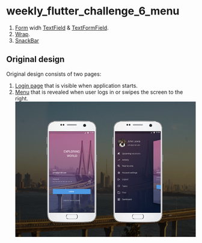 # weekly_flutter_challenge_6_menu

1. [Form](https://flutter.dev/docs/cookbook/forms/validation) widh [TextField](https://api.flutter.dev/flutter/material/TextField-class.html) & [TextFormField](https://api.flutter.dev/flutter/material/TextFormField-class.html).
2. [Wrap](https://api.flutter.dev/flutter/widgets/Wrap-class.html).
3. [SnackBar](https://api.flutter.dev/flutter/material/SnackBar-class.html)

## Original design
Original design consists of two pages:
1. [Login page](https://www.uplabs.com/posts/login-concept-mockup) that is visible when application starts.
2. [Menu](https://www.uplabs.com/posts/menu-mockup-market) that is revealed when user logs in or swipes the screen to the right.
[![Original design](https://github.com/JKPK/weekly_flutter_challenge_6_menu/blob/master/original_design.png?raw=true)](https://www.uplabs.com/posts/menu-mockup-market)